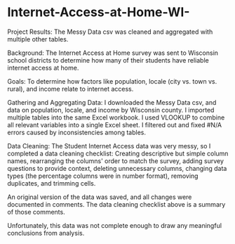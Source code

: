 # Internet-Access-at-Home-WI-

Project Results: The Messy Data csv was cleaned and aggregated with multiple other tables. 

Background: The Internet Access at Home survey was sent to Wisconsin school districts to determine how many of their students have reliable internet access at home. 

Goals: To determine how factors like population, locale (city vs. town vs. rural), and income relate to internet access.

Gathering and Aggregating Data: I downloaded the Messy Data csv, and data on population, locale, and income by Wisconsin county. I imported multiple tables into the same Excel workbook. I used VLOOKUP to combine all relevant variables into a single Excel sheet. I filtered out and fixed #N/A errors caused by inconsistencies among tables. 

Data Cleaning: The Student Internet Access data was very messy, so I completed a data cleaning checklist: 
Creating descriptive but simple column names, rearranging the columns' order to match the survey, adding survey questions to provide context, deleting unnecessary columns, changing data types (the percentage columns were in number format), removing duplicates, and trimming cells. 

An original version of the data was saved, and all changes were documented in comments. The data cleaning checklist above is a summary of those comments. 

Unfortunately, this data was not complete enough to draw any meaningful conclusions from analysis. 
